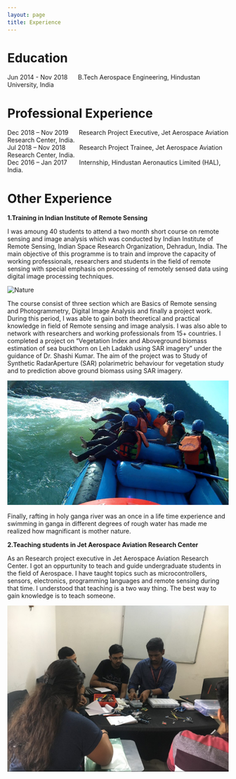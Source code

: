 ```yaml
---
layout: page
title: Experience
--- 
```



<h1> <b>Education</b> </h1>
 Jun 2014 - Nov 2018   &nbsp;&nbsp;&nbsp;&nbsp;   B.Tech Aerospace Engineering, Hindustan University, India
  
<h1> <b> Professional Experience</b></h1> 
  Dec 2018 – Nov 2019     &nbsp;&nbsp;&nbsp;&nbsp; Research Project Executive, Jet Aerospace Aviation Research Center, India.<br> 
  Jul 2018 – Nov 2018     &nbsp;&nbsp;&nbsp;&nbsp;&nbsp;&nbsp; Research Project Trainee, Jet Aerospace Aviation Research Center, India.  <br>
  Dec 2016 – Jan 2017     &nbsp;&nbsp;&nbsp;&nbsp;&nbsp; Internship, Hindustan Aeronautics Limited (HAL), India.
  
 <h1><b> Other Experience </b></h1> 
 
 <b>1.Training in Indian Institute of Remote Sensing </b>
  
I was amoung 40 students to attend a two month short course on remote sensing and image analysis which was conducted by Indian Institute of Remote Sensing, Indian Space Research Organization, Dehradun, India. The main objective of this programme is to train and improve the capacity of working professionals, researchers and students in the field of remote sensing with special emphasis on processing of remotely sensed data using digital image processing techniques.
  
 <img src="images/IMG_2996.JPG" alt="Nature" class="responsive">
 
 The course consist of three section which are Basics of Remote sensing and Photogrammetry, Digital Image Analysis and finally a project  work. During this period, I was able to gain both theoretical and practical knowledge in field of Remote sensing and image analysis. I was also able to network with researchers and working professionals from 15+ countries. I completed a project on “Vegetation Index and Aboveground biomass estimation of sea buckthorn on Leh Ladakh using SAR imagery” under the guidance of Dr. Shashi Kumar. The aim of the project was to Study of Synthetic RadarAperture (SAR) polarimetric behaviour for vegetation study and to prediction above ground biomass using SAR imagery.
 
  <img src="images/88196498_3190379270972775_7735675917632012288_o.jpg" alt="Nature" class="responsive">
 
  
  Finally, rafting in holy ganga river was an once in a life time experience and swimming in ganga in different degrees of rough water has made me realized how magnificant is mother nature.
 
 
 <b>2.Teaching students in Jet Aerospace Aviation Research Center </b>
 
 As an Research project executive in Jet Aerospace Aviation Research Center. I got an oppurtunity to teach and guide undergraduate students in the field of Aerospace. I have taught topics such as microcontrollers, sensors, electronics, programming languages and remote sensing during that time. I understood that teaching is a two way thing. The best way to gain knowledge is to teach someone.
 
 <img src="images/rot.JPG.jpg" alt="Nature" class="responsive">
 
 
 
 
 


   
   
               




